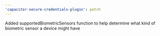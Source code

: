 ```yaml
---
'capacitor-secure-credentials-plugin': patch
---
```


Added supportedBiometricSensors function to help determine what kind of biometric sensor a device might have
